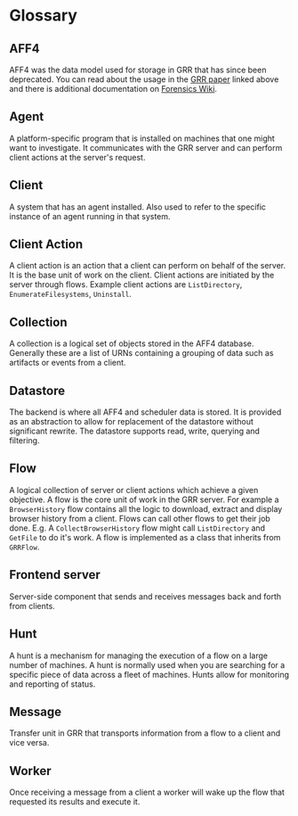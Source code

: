 # Glossary

## AFF4

AFF4 was the data model used for storage in GRR that has since been
deprecated. You can read about the usage in the [GRR paper][grr-paper] linked
above and there is additional documentation on [Forensics Wiki][fw-aff4].

## Agent

A platform-specific program that is installed on machines that one might want to
investigate. It communicates with the GRR server and can perform client actions
at the server's request.

## Client

A system that has an agent installed. Also used to refer to the specific
instance of an agent running in that system.

## Client Action

A client action is an action that a client can perform on behalf of the server.
It is the base unit of work on the client. Client actions are initiated by the
server through flows. Example client actions are `ListDirectory`,
`EnumerateFilesystems`, `Uninstall`.

## Collection

A collection is a logical set of objects stored in the AFF4 database. Generally
these are a list of URNs containing a grouping of data such as artifacts or
events from a client.

## Datastore

The backend is where all AFF4 and scheduler data is stored. It is provided as an
abstraction to allow for replacement of the datastore without significant
rewrite. The datastore supports read, write, querying and filtering.

## Flow

A logical collection of server or client actions which achieve a given
objective. A flow is the core unit of work in the GRR server. For example a
`BrowserHistory` flow contains all the logic to download, extract and display
browser history from a client. Flows can call other flows to get their job done.
E.g. A `CollectBrowserHistory` flow might call `ListDirectory` and `GetFile` to
do it's work. A flow is implemented as a class that inherits from `GRRFlow`.

## Frontend server

Server-side component that sends and receives messages back and forth from
clients.

## Hunt

A hunt is a mechanism for managing the execution of a flow on a large number of
machines. A hunt is normally used when you are searching for a specific piece of
data across a fleet of machines. Hunts allow for monitoring and reporting of
status.

## Message

Transfer unit in GRR that transports information from a flow to a client and
vice versa.

## Worker

Once receiving a message from a client a worker will wake up the flow that
requested its results and execute it.

[grr-paper]: https://storage.googleapis.com/docs.grr-response.com/scalable_datastore.pdf
[fw-aff4]: http://www.forensicswiki.org/wiki/AFF4
